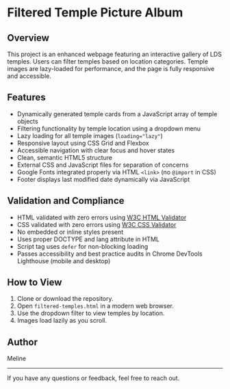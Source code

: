 # Filtered Temple Picture Album

## Overview
This project is an enhanced webpage featuring an interactive gallery of LDS temples. Users can filter temples based on location categories. Temple images are lazy-loaded for performance, and the page is fully responsive and accessible.

## Features
- Dynamically generated temple cards from a JavaScript array of temple objects
- Filtering functionality by temple location using a dropdown menu
- Lazy loading for all temple images (`loading="lazy"`)
- Responsive layout using CSS Grid and Flexbox
- Accessible navigation with clear focus and hover states
- Clean, semantic HTML5 structure
- External CSS and JavaScript files for separation of concerns
- Google Fonts integrated properly via HTML `<link>` (no `@import` in CSS)
- Footer displays last modified date dynamically via JavaScript

## Validation and Compliance
- HTML validated with zero errors using [W3C HTML Validator](https://validator.w3.org/)
- CSS validated with zero errors using [W3C CSS Validator](https://jigsaw.w3.org/css-validator/)
- No embedded or inline styles present
- Uses proper DOCTYPE and lang attribute in HTML
- Script tag uses `defer` for non-blocking loading
- Passes accessibility and best practice audits in Chrome DevTools Lighthouse (mobile and desktop)

## How to View
1. Clone or download the repository.
2. Open `filtered-temples.html` in a modern web browser.
3. Use the dropdown filter to view temples by location.
4. Images load lazily as you scroll.

## Author
Meline

---

If you have any questions or feedback, feel free to reach out.

